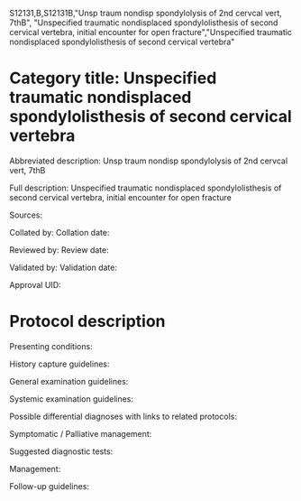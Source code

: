S12131,B,S12131B,"Unsp traum nondisp spondylolysis of 2nd cervcal vert, 7thB", "Unspecified traumatic nondisplaced spondylolisthesis of second cervical vertebra, initial encounter for open fracture","Unspecified traumatic nondisplaced spondylolisthesis of second cervical vertebra"
# Category title: Unspecified traumatic nondisplaced spondylolisthesis of second cervical vertebra

Abbreviated description: Unsp traum nondisp spondylolysis of 2nd cervcal vert, 7thB

Full description: Unspecified traumatic nondisplaced spondylolisthesis of second cervical vertebra, initial encounter for open fracture

Sources:

Collated by:
Collation date:

Reviewed by:
Review date:

Validated by:
Validation date:

Approval UID:

# Protocol description

Presenting conditions:

History capture guidelines:

General examination guidelines:

Systemic examination guidelines:

Possible differential diagnoses with links to related protocols:

Symptomatic / Palliative management:

Suggested diagnostic tests:

Management:

Follow-up guidelines:
